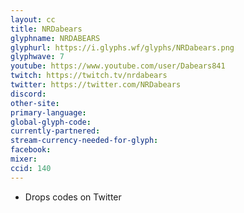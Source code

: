 ```yaml
---
layout: cc
title: NRDabears
glyphname: NRDABEARS
glyphurl: https://i.glyphs.wf/glyphs/NRDabears.png
glyphwave: 7
youtube: https://www.youtube.com/user/Dabears841
twitch: https://twitch.tv/nrdabears
twitter: https://twitter.com/NRDabears
discord: 
other-site: 
primary-language: 
global-glyph-code: 
currently-partnered: 
stream-currency-needed-for-glyph: 
facebook: 
mixer: 
ccid: 140
---
```

* Drops codes on Twitter
